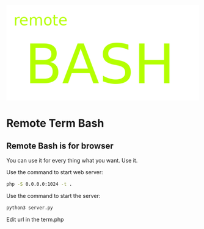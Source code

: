 ![Logo](bash_logo.png)
# Remote Term Bash
## Remote Bash is for browser


You can use it for every thing what you want. Use it.

Use the command to start web server:
```bash
php -S 0.0.0.0:1024 -t .
```

Use the command to start the server:
```bash
python3 server.py
```

Edit url in the term.php
